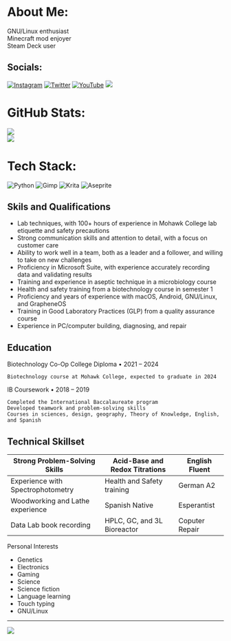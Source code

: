 # About Me:
GNU/Linux enthusiast<br>Minecraft mod enjoyer<br>Steam Deck user


## Socials:
  [![Instagram](https://img.shields.io/badge/Instagram-%23E4405F.svg?logo=Instagram&logoColor=white)](https://instagram.com/mateowoetam) [![Twitter](https://img.shields.io/badge/Twitter-%231DA1F2.svg?logo=Twitter&logoColor=white)](https://twitter.com/MateOrlaineta26) [![YouTube](https://img.shields.io/badge/YouTube-%23FF0000.svg?logo=YouTube&logoColor=white)](https://youtube.com/@mateowoetam)  <a href="https://techhub.social/@mateowoetam"><img src="https://img.shields.io/badge/Mastodon-black?logo=mastodon"/></a>

# GitHub Stats:
![](https://github-readme-stats.vercel.app/api?username=mateowoetam&theme=dark&hide_border=true&include_all_commits=true&count_private=false)<br/>
![](https://github-readme-stats.vercel.app/api/top-langs/?username=mateowoetam&theme=dark&hide_border=true&include_all_commits=true&count_private=false&layout=compact)


# Tech Stack:
![Python](https://img.shields.io/badge/python-3670A0?style=for-the-badge&logo=python&logoColor=ffdd54) ![Gimp](https://img.shields.io/badge/Gimp-657D8B?style=for-the-badge&logo=gimp&logoColor=FFFFFF) ![Krita](https://img.shields.io/badge/Krita-203759?style=for-the-badge&logo=krita&logoColor=EEF37B) ![Aseprite](https://img.shields.io/badge/Aseprite-FFFFFF?style=for-the-badge&logo=Aseprite&logoColor=#7D929E)

## Skils and Qualifications
- Lab techniques, with 100+ hours of experience in Mohawk College lab etiquette and safety precautions
- Strong communication skills and attention to detail, with a focus on customer care
- Ability to work well in a team, both as a leader and a follower, and willing to take on new challenges
- Proficiency in Microsoft Suite, with experience accurately recording data and validating results
- Training and experience in aseptic technique in a microbiology course
 - Health and safety training from a biotechnology course in semester 1
 - Proficiency and years of experience with macOS, Android, GNU/Linux, and GrapheneOS
 - Training in Good Laboratory Practices (GLP) from a quality assurance course
- Experience in PC/computer building, diagnosing, and repair

## Education

Biotechnology Co-Op College Diploma • 2021 – 2024

	Biotechnology course at Mohawk College, expected to graduate in 2024

IB Coursework • 2018 – 2019

    Completed the International Baccalaureate program
    Developed teamwork and problem-solving skills
	Courses in sciences, design, geography, Theory of Knowledge, English, and Spanish

## Technical Skillset
| Strong Problem-Solving Skills     | Acid-Base and Redox Titrations | English Fluent |
|-----------------------------------|--------------------------------|----------------|
| Experience with Spectrophotometry | Health and Safety training     | German A2      |
| Woodworking and Lathe experience  | Spanish Native                 | Esperantist    |
| Data Lab book recording           | HPLC, GC, and 3L Bioreactor    | Coputer Repair |

Personal Interests

- Genetics
- Electronics
- Gaming
- Science
- Science fiction
- Language learning
- Touch typing
- GNU/Linux

- ---
[![](https://visitcount.itsvg.in/api?id=mateowoetam&icon=2&color=12)](https://visitcount.itsvg.in)
